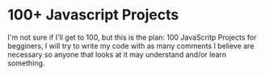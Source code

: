 # 100+ Javascript Projects
I'm not sure if I'll get to 100, but this is the plan: 100 JavaScritp Projects for begginers, I will try to write my code with as many comments I believe are necessary so anyone that looks at it may understand and/or learn something.
